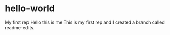 # hello-world
My first rep
Hello this is me 
This is my first rep and I created a branch called readme-edits.
